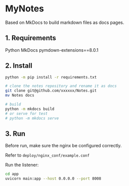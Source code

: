# MyNotes

Based on MkDocs to build markdown files as docs pages.

## 1. Requirements

Python
MkDocs
pymdown-extensions==8.0.1

## 2. Install

```bash
python -m pip install -r requirements.txt

# clone the notes repository and rename it as docs
git clone git@github.com/xxxxxx/Notes.git
mv Notes docs
```

```bash
# build
python -m mkdocs build
# or serve for test
# python -m mkdocs serve
```

## 3. Run

Before run, make sure the nginx be configured correctly.

Refer to `deploy/nginx_conf/example.conf`

Run the listener:

```bash
cd app
uvicorn main:app --host 0.0.0.0 --port 8008
```